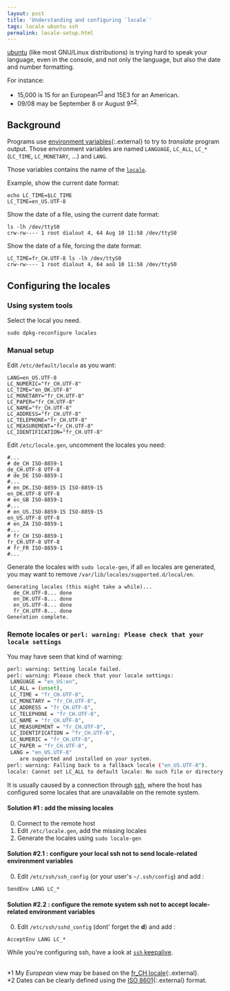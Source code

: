 ```yaml
---
layout: post
title: 'Understanding and configuring `locale`'
tags: locale ubuntu ssh
permalink: locale-setup.html
---
```


[ubuntu](/tag/ubuntu.html) (like most GNU/Linux distributions) is trying hard to
speak your language, even in the console, and not only the language, but also
the date and number formatting.

For instance:
 * 15,000 is 15 for an European<sup>[\*1](#_nb1)</sup> and 15E3 for an American.
 * 09/08 may be September 8 or August 9<sup>[\*2](#_nb2)</sup>.

## Background
Programs use [environment variables](https://en.wikipedia.org/wiki/Environment_variable){:.external}
to try to *translate* program output. Those environment variables are named `LANGUAGE`, `LC_ALL`, `LC_*` (`LC_TIME`, `LC_MONETARY`, ...) and `LANG`.

Those variables contains the name of the [`locale`](/tag/locale.html).

Example, show the current date format:
```
echo LC_TIME=$LC_TIME
LC_TIME=en_US.UTF-8
```


Show the date of a file, using the current date format:
```
ls -lh /dev/ttyS0
crw-rw---- 1 root dialout 4, 64 Aug 10 11:58 /dev/ttyS0
```

Show the date of a file, forcing the date format:
```
LC_TIME=fr_CH.UTF-8 ls -lh /dev/ttyS0
crw-rw---- 1 root dialout 4, 64 aoû 10 11:58 /dev/ttyS0
```

## Configuring the locales
### Using system tools
Select the local you need.
```
sudo dpkg-reconfigure locales
```

### Manual setup
Edit `/etc/default/locale` as you want:
```
LANG=en_US.UTF-8
LC_NUMERIC="fr_CH.UTF-8"
LC_TIME="en_DK.UTF-8"
LC_MONETARY="fr_CH.UTF-8"
LC_PAPER="fr_CH.UTF-8"
LC_NAME="fr_CH.UTF-8"
LC_ADDRESS="fr_CH.UTF-8"
LC_TELEPHONE="fr_CH.UTF-8"
LC_MEASUREMENT="fr_CH.UTF-8"
LC_IDENTIFICATION="fr_CH.UTF-8"
```

Edit `/etc/locale.gen`, uncomment the locales you need:
```
#...
# de_CH ISO-8859-1
de_CH.UTF-8 UTF-8
# de_DE ISO-8859-1
#...
# en_DK.ISO-8859-15 ISO-8859-15
en_DK.UTF-8 UTF-8
# en_GB ISO-8859-1
#...
# en_US.ISO-8859-15 ISO-8859-15
en_US.UTF-8 UTF-8
# en_ZA ISO-8859-1
#...
# fr_CH ISO-8859-1
fr_CH.UTF-8 UTF-8
# fr_FR ISO-8859-1
#...
```

Generate the locales with `sudo locale-gen`, if all `en` locales are generated, you may want to remove `/var/lib/locales/supported.d/local/en`.
```
Generating locales (this might take a while)...
  de_CH.UTF-8... done
  en_DK.UTF-8... done
  en_US.UTF-8... done
  fr_CH.UTF-8... done
Generation complete.
```

### Remote locales or `perl: warning: Please check that your locale settings`

You may have seen that kind of warning:
```bash
perl: warning: Setting locale failed.
perl: warning: Please check that your locale settings:
 LANGUAGE = "en_US:en",
 LC_ALL = (unset),
 LC_TIME = "fr_CH.UTF-8",
 LC_MONETARY = "fr_CH.UTF-8",
 LC_ADDRESS = "fr_CH.UTF-8",
 LC_TELEPHONE = "fr_CH.UTF-8",
 LC_NAME = "fr_CH.UTF-8",
 LC_MEASUREMENT = "fr_CH.UTF-8",
 LC_IDENTIFICATION = "fr_CH.UTF-8",
 LC_NUMERIC = "fr_CH.UTF-8",
 LC_PAPER = "fr_CH.UTF-8",
 LANG = "en_US.UTF-8"
    are supported and installed on your system.
perl: warning: Falling back to a fallback locale ("en_US.UTF-8").
locale: Cannot set LC_ALL to default locale: No such file or directory
```
It is usually caused by a connection through [ssh](/tag/ssh.html), where the host has configured some locales that are unavailable on the remote system.

#### Solution #1 : add the missing locales
0. Connect to the remote host
0. Edit `/etc/locale.gen`, add the missing locales
0. Generate the locales using `sudo locale-gen`

#### Solution #2.1 : configure your local ssh not to send locale-related environment variables
0. Edit `/etc/ssh/ssh_config` (or your user's `~/.ssh/config`) and add :
```
SendEnv LANG LC_*
```

#### Solution #2.2 : configure the remote system ssh not to accept locale-related environment variables
0. Edit `/etc/ssh/sshd_config` (dont' forget the **d**)  and add :
```
AcceptEnv LANG LC_*
```

While you're configuring ssh, have a look at [`ssh` keepalive](/pages/ssh-keepalive.html).



<br /><a name="_nb1">*1</a> My <i>European</i> view may be based on the [fr_CH locale](https://www.localeplanet.com/icu/fr-CH/){:.external}.
<br /><a name="_nb2">*2</a> Dates can be clearly defined using the [ISO 8601](https://en.wikipedia.org/wiki/ISO_8601){:.external} format.

